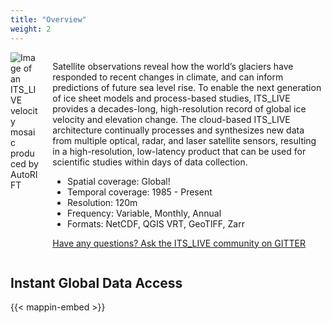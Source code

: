 ```yaml
---
title: "Overview"
weight: 2
---
```

<div class="columns">
   <div class="column is-one-third has-text-centered"><img class="img-responsive avatar" src="https://its-live.jpl.nasa.gov/home/img/home/greenland_hue5f169c67dfeb26055ce37f5b7cdc671_86442_320x0_resize_box_3.png" alt="Image of an ITS_LIVE velocity mosaic produced by AutoRIFT"></div>
   <div class="markdown column align-left">
      <p>Satellite observations reveal how the world’s glaciers have responded to recent changes in climate, and can inform predictions of future sea level rise. To enable the next generation of ice sheet models and process-based studies, ITS_LIVE provides a decades-long, high-resolution record of global ice velocity and elevation change. The cloud-based ITS_LIVE architecture continually processes and synthesizes new data from multiple optical, radar, and laser satellite sensors, resulting in a high-resolution, low-latency product that can be used for scientific studies within days of data collection.</p>
      <ul>
         <li>Spatial coverage: Global!</li>
         <li>Temporal coverage: 1985 - Present</li>
         <li>Resolution: 120m</li>
         <li>Frequency: Variable, Monthly, Annual</li>
         <li>Formats: NetCDF, QGIS VRT, GeoTIFF, Zarr</li>
      </ul>
      <p><a href="https://gitter.im/its_live/community">Have any questions? Ask the ITS_LIVE community on GITTER</a></p>
   </div>
</div>

<h2 class="m-1"> Instant Global Data Access </h2>
{{< mappin-embed >}}
